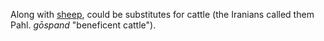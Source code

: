 Along with [sheep](pii-sheep-sacrifice.md), could be substitutes for cattle (the Iranians called them Pahl. *gōspand* "beneficent cattle").